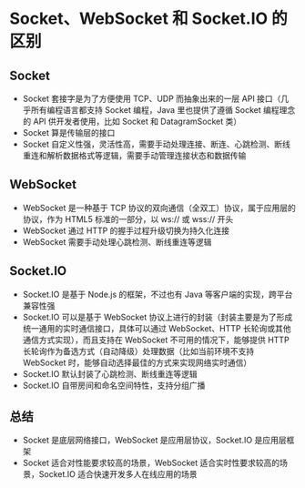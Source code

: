# Socket、WebSocket 和 Socket.IO 的区别

## Socket
- Socket 套接字是为了方便使用 TCP、UDP 而抽象出来的一层 API 接口（几乎所有编程语言都支持 Socket 编程，Java 里也提供了遵循 Socket 编程理念的 API 供开发者使用，比如 Socket 和 DatagramSocket 类）
- Socket 算是传输层的接口
- Socket 自定义性强，灵活性高，需要手动处理连接、断连、心跳检测、断线重连和解析数据格式等逻辑，需要手动管理连接状态和数据传输

## WebSocket
- WebSocket 是一种基于 TCP 协议的双向通信（全双工）协议，属于应用层的协议，作为 HTML5 标准的一部分，以 ws:// 或 wss:// 开头
- WebSocket 通过 HTTP 的握手过程升级切换为持久化连接
- WebSocket 需要手动处理心跳检测、断线重连等逻辑

## Socket.IO
- Socket.IO 是基于 Node.js 的框架，不过也有 Java 等客户端的实现，跨平台兼容性强
- Socket.IO 可以是基于 WebSocket 协议上进行的封装（封装主要是为了形成统一通用的实时通信接口，具体可以通过 WebSocket、HTTP 长轮询或其他通信方式实现），而且支持在 WebSocket 不可用的情况下，能够提供 HTTP 长轮询作为备选方式（自动降级）处理数据（比如当前环境不支持 WebSocket 时，能够自动选择最佳的方式来实现网络实时通信）
- Socket.IO 默认封装了心跳检测、断线重连等逻辑
- Socket.IO 自带房间和命名空间特性，支持分组广播

## 总结
- Socket 是底层网络接口，WebSocket 是应用层协议，Socket.IO 是应用层框架
- Socket 适合对性能要求较高的场景，WebSocket 适合实时性要求较高的场景，Socket.IO 适合快速开发多人在线应用的场景